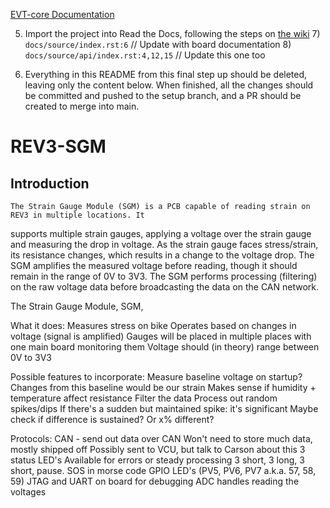 [EVT-core Documentation](https://evt-core.readthedocs.io/)

5) Import the project into Read the Docs, following the steps on 
[the wiki](https://wiki.rit.edu/display/EVT/Documentation+and+Organization+Standards)
   7) `docs/source/index.rst:6` // Update with board documentation
   8) `docs/source/api/index.rst:4,12,15`   // Update this one too

8) Everything in this README from this final step up should be deleted, leaving only the content 
below. When finished, all the changes should be committed and pushed to the setup branch, and a PR
should be created to merge into main.

# REV3-SGM

## Introduction

    The Strain Gauge Module (SGM) is a PCB capable of reading strain on REV3 in multiple locations. It 
supports multiple strain gauges, applying a voltage over the strain gauge and measuring the drop in voltage.
As the strain gauge faces stress/strain, its resistance changes, which results in a change to the voltage 
drop. The SGM amplifies the measured voltage before reading, though it should remain in the range of 0V to 3V3.
The SGM performs processing (filtering) on the raw voltage data before broadcasting the data on the CAN network.



The Strain Gauge Module, SGM, 

What it does: 
    Measures stress on bike
    Operates based on changes in voltage (signal is amplified)
    Gauges will be placed in multiple places with one main board monitoring them
    Voltage should (in theory) range between 0V to 3V3

Possible features to incorporate:
    Measure baseline voltage on startup?
        Changes from this baseline would be our strain
        Makes sense if humidity + temperature affect resistance
    Filter the data
        Process out random spikes/dips
        If there's a sudden but maintained spike: it's significant
            Maybe check if difference is sustained? Or x% different?

Protocols:
    CAN - send out data over CAN
        Won't need to store much data, mostly shipped off
        Possibly sent to VCU, but talk to Carson about this
    3 status LED's
        Available for errors or steady processing
        3 short, 3 long, 3 short, pause. SOS in morse code
        GPIO LED's (PV5, PV6, PV7 a.k.a. 57, 58, 59)
    JTAG and UART on board for debugging
    ADC handles reading the voltages